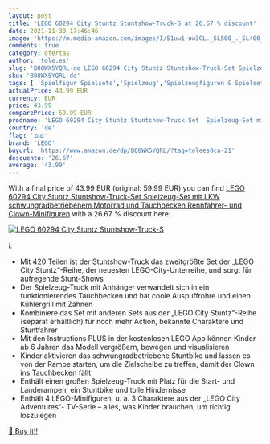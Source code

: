 ```yaml
---
layout: post
title: 'LEGO 60294 City Stuntz Stuntshow-Truck-S at 26.67 % discount'
date: 2021-11-30 17:46:46
image: 'https://m.media-amazon.com/images/I/51uw1-nw3CL._SL500_._SL400_.jpg'
comments: true
category: ofertas
author: 'tole.es'
slug: 'B08WX5YQRL-de LEGO 60294 City Stuntz Stuntshow-Truck-Set Spielzeug-Set...'
sku: 'B08WX5YQRL-de'
tags: [ 'Spielfigur Spielsets','Spielzeug','Spielzeugfiguren & Spielsets','lego', ]
actualPrice: 43.99 EUR
currency: EUR
price: 43.99
comparePrice: 59.99 EUR
prodname: 'LEGO 60294 City Stuntz Stuntshow-Truck-Set  Spielzeug-Set mit LKW  schwungradbetriebenem Motorrad und Tauchbecken  Rennfahrer- und Clown-Minifiguren'
country: 'de'
flag: '🇩🇪'
brand: 'LEGO'
buyurl: 'https://www.amazon.de/dp/B08WX5YQRL/?tag=tolees0ca-21'
descuento: '26.67'
average: '43.99'
---
```


With a final price of 43.99 EUR (original: 59.99 EUR) you can find [LEGO 60294 City Stuntz Stuntshow-Truck-Set  Spielzeug-Set mit LKW  schwungradbetriebenem Motorrad und Tauchbecken  Rennfahrer- und Clown-Minifiguren](https://www.amazon.de/dp/B08WX5YQRL/?tag=tolees0ca-21) with a  26.67 % discount here:

[![LEGO 60294 City Stuntz Stuntshow-Truck-S](https://m.media-amazon.com/images/I/51uw1-nw3CL._SL500_._SL400_.jpg)](https://www.amazon.de/dp/B08WX5YQRL/?tag=tolees0ca-21)

ℹ️:

- Mit 420 Teilen ist der Stuntshow-Truck das zweitgrößte Set der „LEGO City Stuntz“-Reihe, der neuesten LEGO-City-Unterreihe, und sorgt für aufregende Stunt-Shows
- Der Spielzeug-Truck mit Anhänger verwandelt sich in ein funktionierendes Tauchbecken und hat coole Auspuffrohre und einen Kühlergrill mit Zähnen
- Kombiniere das Set mit anderen Sets aus der „LEGO City Stuntz“-Reihe (separat erhältlich) für noch mehr Action, bekannte Charaktere und Stuntfahrer
- Mit den Instructions PLUS in der kostenlosen LEGO App können Kinder ab 6 Jahren das Modell vergrößern, bewegen und visualisieren
- Kinder aktivieren das schwungradbetriebene Stuntbike und lassen es von der Rampe starten, um die Zielscheibe zu treffen, damit der Clown ins Tauchbecken fällt
- Enthält einen großen Spielzeug-Truck mit Platz für die Start- und Landerampen, ein Stuntbike und tolle Hindernisse
- Enthält 4 LEGO-Minifiguren, u. a. 3 Charaktere aus der „LEGO City Adventures“- TV-Serie – alles, was Kinder brauchen, um richtig loszulegen

[🛒 Buy it!!](https://www.amazon.de/dp/B08WX5YQRL/?tag=tolees0ca-21)
